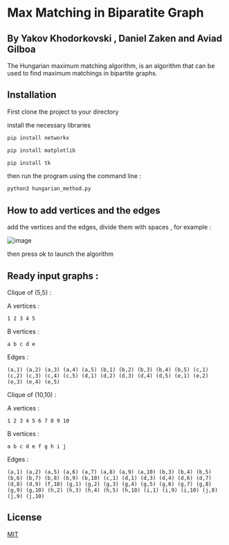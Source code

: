 # Max Matching in Biparatite Graph
## By Yakov Khodorkovski , Daniel Zaken and Aviad Gilboa 
The Hungarian maximum matching algorithm, is an algorithm that can be used to find maximum matchings in bipartite graphs. 

## Installation

First clone the project to your directory 

install the necessary libraries 

```bash
pip install networkx
```
```bash
pip install matplotlib
```
```bash
pip install tk
```

then run the program using the command line : 
```bash
python3 hungarian_method.py 
```

## How to add vertices and the edges

add the vertices and the edges, divide them with spaces , for example : 

![image](https://user-images.githubusercontent.com/66936716/171355326-020182f4-bda3-4544-a6c4-ccbf401b28ce.png)


then press ok to launch the algorithm

## Ready input graphs : 
Clique of (5,5) : 

A vertices :

```1 2 3 4 5```

B vertices : 

```a b c d e```

Edges : 

```(a,1) (a,2) (a,3) (a,4) (a,5) (b,1) (b,2) (b,3) (b,4) (b,5) (c,1) (c,2) (c,3) (c,4) (c,5) (d,1) (d,2) (d,3) (d,4) (d,5) (e,1) (e,2) (e,3) (e,4) (e,5)```

Clique of (10,10) : 

A vertices : 

```1 2 3 4 5 6 7 8 9 10```

B vertices : 

```a b c d e f g h i j```

Edges :

```(a,1) (a,2) (a,5) (a,6) (a,7) (a,8) (a,9) (a,10) (b,3) (b,4) (b,5) (b,6) (b,7) (b,8) (b,9) (b,10) (c,1) (d,1) (d,3) (d,4) (d,6) (d,7) (d,8) (d,9) (f,10) (g,1) (g,2) (g,3) (g,4) (g,5) (g,6) (g,7) (g,8) (g,9) (g,10) (h,2) (h,3) (h,4) (h,5) (h,10) (i,1) (i,9) (i,10) (j,8) (j,9) (j,10)```


## License
[MIT](https://choosealicense.com/licenses/mit/)
